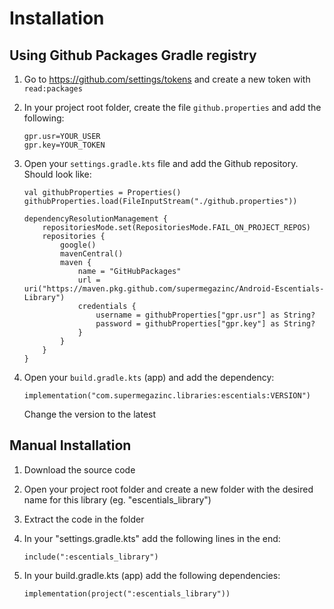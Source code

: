 # Installation

## Using Github Packages Gradle registry

  1. Go to https://github.com/settings/tokens and create a new token with `read:packages`

  2. In your project root folder, create the file `github.properties` and add the following:

      ```Gradle
      gpr.usr=YOUR_USER
      gpr.key=YOUR_TOKEN  
      ```

  3. Open your `settings.gradle.kts` file and add the Github repository. Should look like:

      ```Gradle
      val githubProperties = Properties()
      githubProperties.load(FileInputStream("./github.properties"))

      dependencyResolutionManagement {
          repositoriesMode.set(RepositoriesMode.FAIL_ON_PROJECT_REPOS)
          repositories {
              google()
              mavenCentral()
              maven {
                  name = "GitHubPackages"
                  url = uri("https://maven.pkg.github.com/supermegazinc/Android-Escentials-Library")
                  credentials {
                      username = githubProperties["gpr.usr"] as String?
                      password = githubProperties["gpr.key"] as String?
                  }
              }
          }
      }
      ```

  4. Open your `build.gradle.kts` (app) and add the dependency:

      ```Gradle
      implementation("com.supermegazinc.libraries:escentials:VERSION")
      ```
  
      Change the version to the latest

## Manual Installation

  1. Download the source code
  
  2. Open your project root folder and create a new folder with the desired name for this library (eg. "escentials_library")

  3. Extract the code in the folder

  4. In your "settings.gradle.kts" add the following lines in the end:
  
      ```Gradle
      include(":escentials_library")
      ```

  5. In your build.gradle.kts (app) add the following dependencies: 

      ```Gradle
      implementation(project(":escentials_library"))
      ```